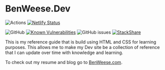 # BenWeese.Dev

![Actions](https://github.com/benweese/benweese.github.io/workflows/Jekyll%20site%20CI/badge.svg) [![Netlify Status](https://api.netlify.com/api/v1/badges/252812fc-6918-4b1a-9d2c-aa63ead97ed7/deploy-status)](https://app.netlify.com/sites/benweese/deploys)

![GitHub](https://img.shields.io/github/license/benweese/benweese.github.io.svg) [![Known Vulnerabilities](https://snyk.io/test/github/benweese/benweese.github.io/badge.svg)](https://snyk.io/test/github/benweese/benweese.github.io) ![GitHub issues](https://img.shields.io/github/issues-raw/benweese/benweese.github.io.svg) [![StackShare](http://img.shields.io/badge/tech-stack-0690fa.svg?style=flat)](https://stackshare.io/benweese/benweese-dev)

This is my reference guide that is build using HTML and CSS for learning purposes. This allows me to make my Dev site be a collection of reference that I can update over time with knowledge and learning.

To check out my resume and blog go to [BenWeese.com](https://benweese.com).
